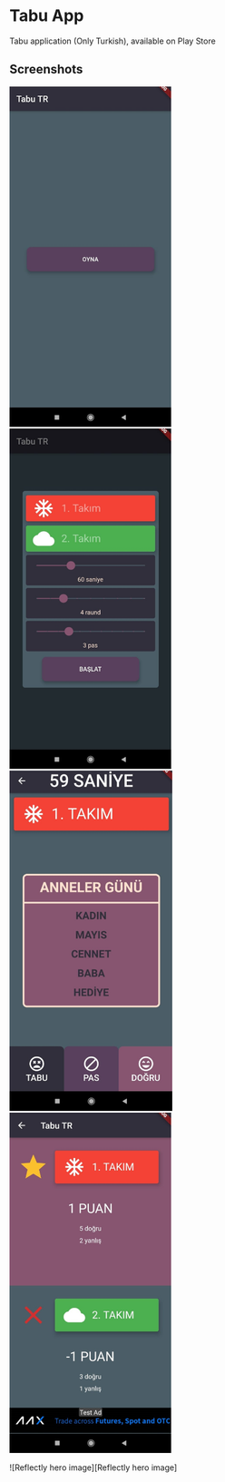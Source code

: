 # Tabu App

Tabu application (Only Turkish), available on Play Store

## Screenshots

<img src="mainsc.jpeg" height="600em" /> <img src="settingssc.jpeg" height="600em" />
<img src="playsc.jpeg" height="600em" /> <img src="resultsc.jpeg" height="600em" />

![Reflectly hero image][Reflectly hero image]
